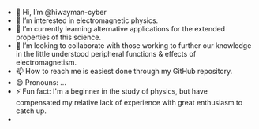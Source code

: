 - 👋 Hi, I’m @hiwayman-cyber
- 👀 I’m interested in electromagnetic physics.
- 🌱 I’m currently learning alternative applications for the extended properties of this science.
- 💞️ I’m looking to collaborate with those working to further our knowledge in the little understood peripheral functions & effects of electromagnetism.
- 📫 How to reach me is easiest done through my GitHub repository.
- 😄 Pronouns: ...
- ⚡ Fun fact: I'm a beginner in the study of physics, but have compensated my relative lack of experience with great enthusiasm to catch up.
-  
<!---
hiwayman-cyber/hiwayman-cyber is a ✨ special ✨ repository because its `README.md` (this file) appears on your GitHub profile.
You can click the Preview link to take a look at your changes.
--->
